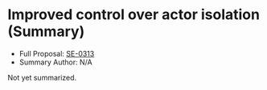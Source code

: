# Improved control over actor isolation (Summary)

* Full Proposal: [SE-0313](https://github.com/apple/swift-evolution/blob/main/proposals/0313-actor-isolation-control.md)
* Summary Author: N/A

Not yet summarized.
